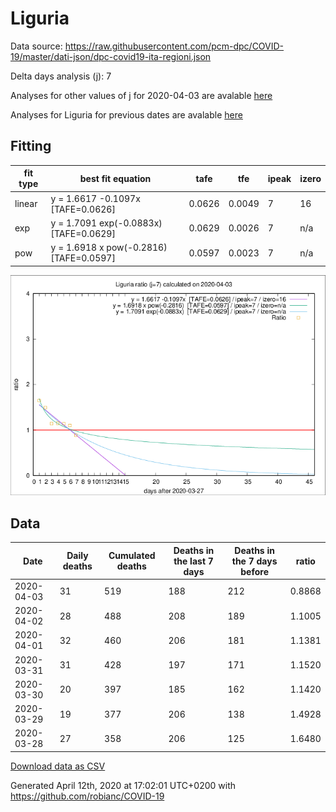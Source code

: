 # Liguria

Data source: https://raw.githubusercontent.com/pcm-dpc/COVID-19/master/dati-json/dpc-covid19-ita-regioni.json

Delta days analysis (j): 7

Analyses for other values of j for 2020-04-03 are avalable [here](../2020-04-03/README.md)

Analyses for Liguria for previous dates are avalable [here](../README.md)

## Fitting 
|fit type|best fit equation|tafe|tfe|ipeak|izero|
|-------|-----|--------|------|---|---|
|linear|y = 1.6617 -0.1097x  [TAFE=0.0626]|0.0626|0.0049|7|16|
|exp|y = 1.7091 exp(-0.0883x)  [TAFE=0.0629]|0.0629|0.0026|7|n/a|
|pow|y = 1.6918 x pow(-0.2816)  [TAFE=0.0597]|0.0597|0.0023|7|n/a|

![Plot](COVID-19_liguria_j7_2020-04-03.png)

## Data
|Date|Daily deaths|Cumulated deaths|Deaths in the last 7 days|Deaths in the 7 days before|ratio|
|----|----------|-----------|-------|--------------------|-----|
|2020-04-03|31|519|188|212|0.8868|
|2020-04-02|28|488|208|189|1.1005|
|2020-04-01|32|460|206|181|1.1381|
|2020-03-31|31|428|197|171|1.1520|
|2020-03-30|20|397|185|162|1.1420|
|2020-03-29|19|377|206|138|1.4928|
|2020-03-28|27|358|206|125|1.6480|

[Download data as CSV](COVID-19_liguria_j7_2020-04-03.csv)

Generated April 12th, 2020 at 17:02:01 UTC+0200 with https://github.com/robianc/COVID-19
